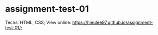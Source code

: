 # assignment-test-01

Techs: HTML, CSS;
View online: https://hieulee97.github.io/assignment-test-01/;
